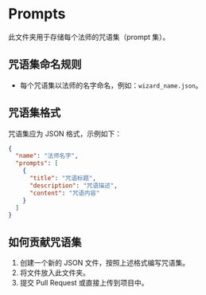 # Prompts

此文件夹用于存储每个法师的咒语集（prompt 集）。

## 咒语集命名规则
- 每个咒语集以法师的名字命名，例如：`wizard_name.json`。

## 咒语集格式
咒语集应为 JSON 格式，示例如下：

```json
{
  "name": "法师名字",
  "prompts": [
    {
      "title": "咒语标题",
      "description": "咒语描述",
      "content": "咒语内容"
    }
  ]
}
```

## 如何贡献咒语集
1. 创建一个新的 JSON 文件，按照上述格式编写咒语集。
2. 将文件放入此文件夹。
3. 提交 Pull Request 或直接上传到项目中。
